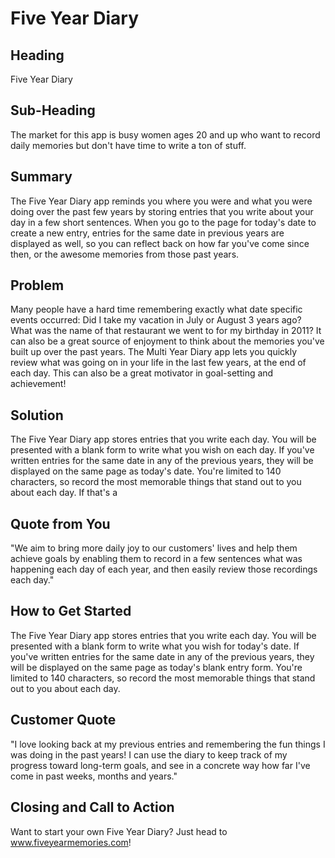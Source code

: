 # Five Year Diary #

<!--
> This material was originally posted [here](http://www.quora.com/What-is-Amazons-approach-to-product-development-and-product-management). It is reproduced here for posterities sake.

There is an approach called "working backwards" that is widely used at Amazon. They work backwards from the customer, rather than starting with an idea for a product and trying to bolt customers onto it. While working backwards can be applied to any specific product decision, using this approach is especially important when developing new products or features.

For new initiatives a product manager typically starts by writing an internal press release announcing the finished product. The target audience for the press release is the new/updated product's customers, which can be retail customers or internal users of a tool or technology. Internal press releases are centered around the customer problem, how current solutions (internal or external) fail, and how the new product will blow away existing solutions.

If the benefits listed don't sound very interesting or exciting to customers, then perhaps they're not (and shouldn't be built). Instead, the product manager should keep iterating on the press release until they've come up with benefits that actually sound like benefits. Iterating on a press release is a lot less expensive than iterating on the product itself (and quicker!).

If the press release is more than a page and a half, it is probably too long. Keep it simple. 3-4 sentences for most paragraphs. Cut out the fat. Don't make it into a spec. You can accompany the press release with a FAQ that answers all of the other business or execution questions so the press release can stay focused on what the customer gets. My rule of thumb is that if the press release is hard to write, then the product is probably going to suck. Keep working at it until the outline for each paragraph flows.

Oh, and I also like to write press-releases in what I call "Oprah-speak" for mainstream consumer products. Imagine you're sitting on Oprah's couch and have just explained the product to her, and then you listen as she explains it to her audience. That's "Oprah-speak", not "Geek-speak".

Once the project moves into development, the press release can be used as a touchstone; a guiding light. The product team can ask themselves, "Are we building what is in the press release?" If they find they're spending time building things that aren't in the press release (overbuilding), they need to ask themselves why. This keeps product development focused on achieving the customer benefits and not building extraneous stuff that takes longer to build, takes resources to maintain, and doesn't provide real customer benefit (at least not enough to warrant inclusion in the press release).
 -->

## Heading ##
  Five Year Diary

## Sub-Heading ##
  The market for this app is busy women ages 20 and up who want to record daily memories but don't have time to write a ton of stuff.

## Summary ##
  The Five Year Diary app reminds you where you were and what you were doing over the past few years by storing entries that you write about your day in a few short sentences. When you go to the page for today's date to create a new entry, entries for  the same date in previous years are displayed as well, so you can reflect back on how far you've come since then, or the awesome memories from those past years.

## Problem ##
  Many people have a hard time remembering exactly what date specific events occurred: Did I take my vacation in July or August 3 years ago? What was the name of that  restaurant we went to for my birthday in 2011? It can also be a great source of enjoyment to think about the memories you've built up over the past years. The Multi Year Diary app lets you quickly review what was going on in your life in the last few years, at the end of each day. This can also be a great motivator in goal-setting and achievement!

## Solution ##
  The Five Year Diary app stores entries that you write each day. You will be presented with a blank form to write what you wish on each day. If you've written entries for the same date in any of the previous years, they will be displayed on the same page as today's date. You're limited to 140 characters, so record the most memorable things that stand out to you about each day. If that's a

## Quote from You ##
  "We aim to bring more daily joy to our customers' lives and help them achieve goals by enabling them  to record in a few sentences what was happening each day of each year, and then easily review those recordings each day."

## How to Get Started ##
  The Five Year Diary app stores entries that you write each day. You will be presented with a blank form to write what you wish for today's date. If you've written entries for the same date in any of the previous years, they will be displayed on the same page as today's blank entry form. You're limited to 140 characters, so record the most memorable things that stand out to you about each day.

## Customer Quote ##
  "I love looking back at my previous entries and remembering the fun things I was doing in the past years! I can use the diary to keep track of my progress toward long-term goals, and see in a concrete way how far I've come in past weeks, months and years."

## Closing and Call to Action ##
  Want to start your own Five Year Diary? Just head to www.fiveyearmemories.com!
